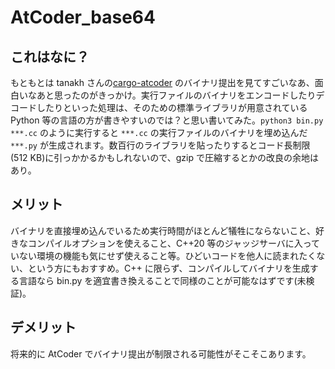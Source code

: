 # AtCoder_base64

## これはなに？

もともとは tanakh さんの[cargo-atcoder](https://github.com/tanakh/cargo-atcoder) のバイナリ提出を見てすごいなあ、面白いなあと思ったのがきっかけ。実行ファイルのバイナリをエンコードしたりデコードしたりといった処理は、そのための標準ライブラリが用意されている Python 等の言語の方が書きやすいのでは？と思い書いてみた。```python3 bin.py ***.cc``` のように実行すると ```***.cc``` の実行ファイルのバイナリを埋め込んだ ```***.py``` が生成されます。数百行のライブラリを貼ったりするとコード長制限(512 KB)に引っかかるかもしれないので、gzip で圧縮するとかの改良の余地はあり。

## メリット

バイナリを直接埋め込んでいるため実行時間がほとんど犠牲にならないこと、好きなコンパイルオプションを使えること、C++20 等のジャッジサーバに入っていない環境の機能も気にせず使えること等。ひどいコードを他人に読まれたくない、という方にもおすすめ。C++ に限らず、コンパイルしてバイナリを生成する言語なら bin.py を適宜書き換えることで同様のことが可能なはずです(未検証)。

## デメリット

将来的に AtCoder でバイナリ提出が制限される可能性がそこそこあります。